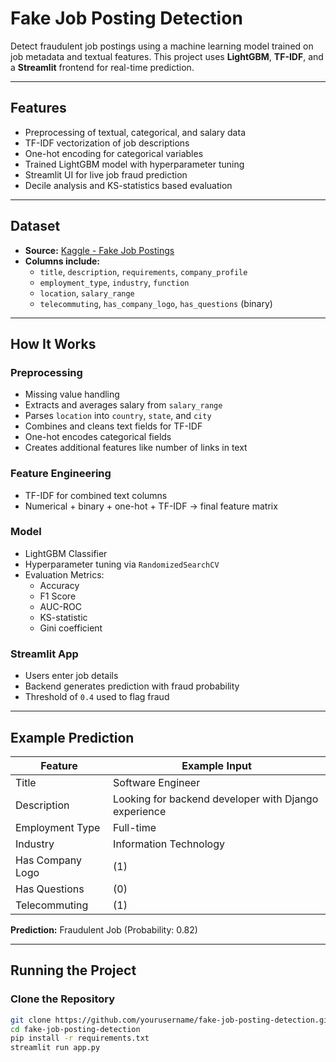 # Fake Job Posting Detection

Detect fraudulent job postings using a machine learning model trained on job metadata and textual features. This project uses **LightGBM**, **TF-IDF**, and a **Streamlit** frontend for real-time prediction.

---

## Features

- Preprocessing of textual, categorical, and salary data
- TF-IDF vectorization of job descriptions
- One-hot encoding for categorical variables
- Trained LightGBM model with hyperparameter tuning
- Streamlit UI for live job fraud prediction
- Decile analysis and KS-statistics based evaluation
  
---

## Dataset

- **Source:** [Kaggle - Fake Job Postings](https://www.kaggle.com/datasets/shivamb/real-or-fake-fake-jobposting-prediction)
- **Columns include:**
  - `title`, `description`, `requirements`, `company_profile`
  - `employment_type`, `industry`, `function`
  - `location`, `salary_range`
  - `telecommuting`, `has_company_logo`, `has_questions` (binary)

---

## How It Works

### Preprocessing
- Missing value handling
- Extracts and averages salary from `salary_range`
- Parses `location` into `country`, `state`, and `city`
- Combines and cleans text fields for TF-IDF
- One-hot encodes categorical fields
- Creates additional features like number of links in text

### Feature Engineering
- TF-IDF for combined text columns
- Numerical + binary + one-hot + TF-IDF → final feature matrix

### Model
- LightGBM Classifier
- Hyperparameter tuning via `RandomizedSearchCV`
- Evaluation Metrics:
  - Accuracy
  - F1 Score
  - AUC-ROC
  - KS-statistic
  - Gini coefficient

### Streamlit App
- Users enter job details
- Backend generates prediction with fraud probability
- Threshold of `0.4` used to flag fraud

---

## Example Prediction

| Feature            | Example Input                                          |
|--------------------|--------------------------------------------------------|
| Title              | Software Engineer                                      |
| Description        | Looking for backend developer with Django experience   |
| Employment Type    | Full-time                                              |
| Industry           | Information Technology                                 |
| Has Company Logo   | (1)                                                    |
| Has Questions      | (0)                                                    |
| Telecommuting      | (1)                                                    |

**Prediction:** Fraudulent Job (Probability: 0.82)

---

## Running the Project

### Clone the Repository

```bash
git clone https://github.com/yourusername/fake-job-posting-detection.git
cd fake-job-posting-detection
pip install -r requirements.txt
streamlit run app.py








